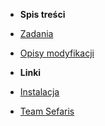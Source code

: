 - **Spis treści**
- [Zadania](quests.md)
- [Opisy modyfikacji](mods.md)

- **Linki**

- [Instalacja](https://sefaris.eu/g3-mod-pack/installation)
- [Team Sefaris](https://sefaris.eu)
